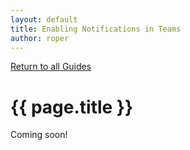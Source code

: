```yaml
---
layout: default
title: Enabling Notifications in Teams
author: roper
---
```


[Return to all Guides](/guides.html)

# {{ page.title }}

Coming soon!
